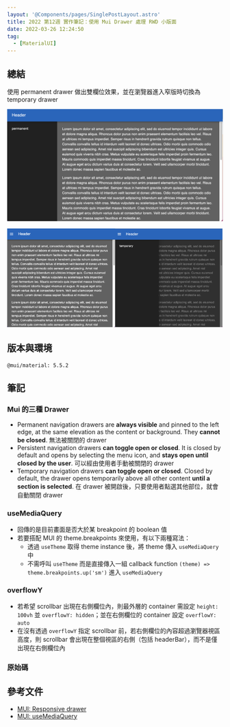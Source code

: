 ```yaml
---
layout: '@Components/pages/SinglePostLayout.astro'
title: 2022 第12週 實作筆記：使用 Mui Drawer 處理 RWD 小版面
date: 2022-03-26 12:24:50
tag:
  - [MaterialUI]
---
```


## 總結

使用 permanent drawer 做出雙欄位效果，並在瀏覽器進入窄版時切換為 temporary drawer

![畫面大於 theme.breakpoints.sm 時](/2022/mui-rwd-drawer/above-sm-breakpoint.png)

![畫面小於 theme.breakpoints.sm；右圖為展開 drawer 時的畫面](/2022/mui-rwd-drawer/below-sm-breakpoint.png)

## 版本與環境

```
@mui/material: 5.5.2
```

## 筆記

### Mui 的三種 Drawer

- Permanent navigation drawers are **always visible** and pinned to the left edge, at the same elevation as the content or background. They **cannot be closed**. 無法被關閉的 drawer
- Persistent navigation drawers **can toggle open or closed**. It is closed by default and opens by selecting the menu icon, and **stays open until closed by the user**. 可以經由使用者手動被關閉的 drawer
- Temporary navigation drawers **can toggle open or closed**. Closed by default, the drawer opens temporarily above all other content **until a section is selected**. 在 drawer 被開啟後，只要使用者點選其他部位，就會自動關閉 drawer

### useMediaQuery

- 回傳的是目前畫面是否大於某 breakpoint 的 boolean 值
- 若要搭配 MUI 的 theme.breakpoints 來使用，有以下兩種寫法：
  - 透過 `useTheme` 取得 theme instance 後，將 theme 傳入 `useMediaQuery` 中
  - 不需呼叫 `useTheme` 而是直接傳入一組 callback function `(theme) => theme.breakpoints.up('sm')` 進入 `useMediaQuery`

<script src="https://gist.github.com/tzynwang/df3cde2751f4711c98628c44cdf41589.js"></script>

### overflowY

- 若希望 scrollbar 出現在右側欄位內，則最外層的 container 需設定 `height: 100vh` 並 `overflowY: hidden`；並在右側欄位的 container 設定 `overflowY: auto`
- 在沒有透過 `overflowY` 指定 scrollbar 前，若右側欄位的內容超過瀏覽器視區高度，則 scrollbar 會出現在整個視區的右側（包括 headerBar），而不是僅出現在右側欄位內

### 原始碼

<script src="https://gist.github.com/tzynwang/ee88b9a7d138252e0835e138c83fabf0.js"></script>

## 參考文件

- [MUI: Responsive drawer](https://mui.com/components/drawers/#responsive-drawer)
- [MUI: useMediaQuery](https://mui.com/components/use-media-query/#main-content)
